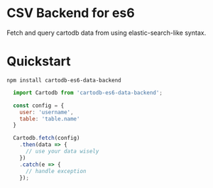 # CSV Backend for es6
Fetch and query cartodb data from using elastic-search-like syntax.

# Quickstart
``npm install cartodb-es6-data-backend``
```javascript
  import Cartodb from 'cartodb-es6-data-backend';

  const config = {
    user: 'username',
    table: 'table.name'
  }

  Cartodb.fetch(config)
    .then(data => {
      // use your data wisely
    })
    .catch(e => {
      // handle exception
    });
```

